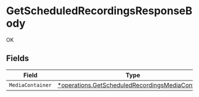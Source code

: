 # GetScheduledRecordingsResponseBody

OK


## Fields

| Field                                                                                                               | Type                                                                                                                | Required                                                                                                            | Description                                                                                                         |
| ------------------------------------------------------------------------------------------------------------------- | ------------------------------------------------------------------------------------------------------------------- | ------------------------------------------------------------------------------------------------------------------- | ------------------------------------------------------------------------------------------------------------------- |
| `MediaContainer`                                                                                                    | [*operations.GetScheduledRecordingsMediaContainer](../../models/operations/getscheduledrecordingsmediacontainer.md) | :heavy_minus_sign:                                                                                                  | N/A                                                                                                                 |